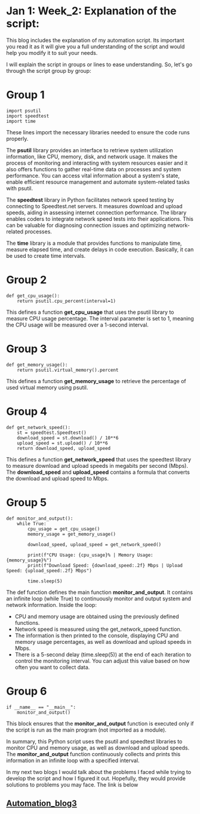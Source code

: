 # Jan 1: Week_2: Explanation of the script:

This blog includes the explanation of my automation script. Its important you read it as it will give you a full understanding of the script and would help you modify it to suit your needs.

I will explain the script in groups or lines to ease understanding. So, let's go through the script group by group:

# Group 1
```
import psutil
import speedtest
import time
```
These lines import the necessary libraries needed to ensure the code runs properly. 

The **psutil** library provides an interface to retrieve system utilization information, like CPU, memory, disk, and network usage. It makes the process of monitoring and interacting with system resources easier and it also offers functions to gather real-time data on processes and system performance. You can access vital information about a system's state, enable efficient resource management and automate system-related tasks with psutil.

The **speedtest** library in Python facilitates network speed testing by connecting to Speedtest.net servers. It measures download and upload speeds, aiding in assessing internet connection performance. The library enables coders to integrate network speed tests into their applications. This can be valuable for diagnosing connection issues and optimizing network-related processes.

The **time** library is a module that provides functions to manipulate time, measure elapsed time, and create delays in code execution. Basically, it can be used to create time intervals.

# Group 2
```
def get_cpu_usage():
    return psutil.cpu_percent(interval=1)
```

This defines a function **get_cpu_usage** that uses the psutil library to measure CPU usage percentage. The interval parameter is set to 1, meaning the CPU usage will be measured over a 1-second interval.

# Group 3
```
def get_memory_usage():
    return psutil.virtual_memory().percent
```

This defines a function **get_memory_usage** to retrieve the percentage of used virtual memory using psutil.

# Group 4
```
def get_network_speed():
    st = speedtest.Speedtest()
    download_speed = st.download() / 10**6  
    upload_speed = st.upload() / 10**6 
    return download_speed, upload_speed
```

This defines a function **get_network_speed** that uses the speedtest library to measure download and upload speeds in megabits per second (Mbps). The **download_speed** and **upload_speed** contains a formula that converts the download and upload speed to Mbps.

# Group 5
```
def monitor_and_output():
    while True:
        cpu_usage = get_cpu_usage()
        memory_usage = get_memory_usage()

        download_speed, upload_speed = get_network_speed()

        print(f"CPU Usage: {cpu_usage}% | Memory Usage: {memory_usage}%")
        print(f"Download Speed: {download_speed:.2f} Mbps | Upload Speed: {upload_speed:.2f} Mbps")

        time.sleep(5)
```

The def function defines the main function **monitor_and_output**. It contains an infinite loop (while True) to continuously monitor and output system and network information. Inside the loop:
- CPU and memory usage are obtained using the previously defined functions.
- Network speed is measured using the get_network_speed function.
- The information is then printed to the console, displaying CPU and memory usage percentages, as well as download and 
  upload speeds in Mbps.
- There is a 5-second delay (time.sleep(5)) at the end of each iteration to control the monitoring interval. You can adjust 
  this value based on how often you want to collect data.

# Group 6
```
if __name__ == "__main__":
    monitor_and_output()
```

This block ensures that the **monitor_and_output** function is executed only if the script is run as the main program (not imported as a module).

In summary, this Python script uses the psutil and speedtest libraries to monitor CPU and memory usage, as well as download and upload speeds. The **monitor_and_output** function continuously collects and prints this information in an infinite loop with a specified interval.

In my next two blogs I would talk about the problems I faced while trying to develop the script and how I figured it out. Hopefully, they would provide solutions to problems you may face. The link is below

## [Automation_blog3](Automation_0.3.md)
